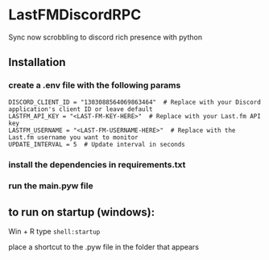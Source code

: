 # LastFMDiscordRPC
Sync now scrobbling to discord rich presence with python

## Installation
### create a .env file with the following params
```
DISCORD_CLIENT_ID = "1303088564069863464"  # Replace with your Discord application's client ID or leave default
LASTFM_API_KEY = "<LAST-FM-KEY-HERE>"  # Replace with your Last.fm API key
LASTFM_USERNAME = "<LAST-FM-USERNAME-HERE>"  # Replace with the Last.fm username you want to monitor
UPDATE_INTERVAL = 5  # Update interval in seconds
```
### install the dependencies in requirements.txt

### run the main.pyw file

## to run on startup (windows):

Win + R 
type ``` shell:startup ``` 

place a shortcut to the .pyw file in the folder that appears